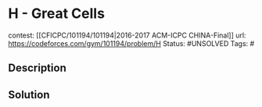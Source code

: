 # H - Great Cells

contest: [[CFICPC/101194/101194|2016-2017 ACM-ICPC CHINA-Final]]
url: https://codeforces.com/gym/101194/problem/H
Status: #UNSOLVED
Tags: #

## Description

## Solution

